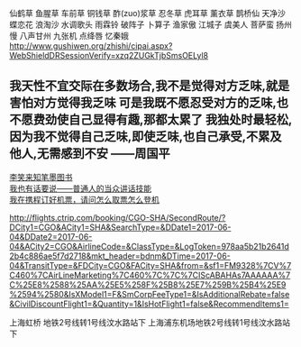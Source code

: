 仙鹤草 鱼腥草 车前草 铜钱草 酢(zuo)浆草  忍冬草 虎耳草 薰衣草
鹊桥仙 天净沙 蝶恋花 浪淘沙 水调歌头 雨霖铃 破阵子 卜算子 渔家傲 江城子 虞美人 菩萨蛮 扬州慢
八声甘州 九张机 点绛唇 忆秦娥
http://www.gushiwen.org/zhishi/cipai.aspx?WebShieldDRSessionVerify=xzq2ZUGkTjbSmsOELyl8

我天性不宜交际在多数场合,我不是觉得对方乏味,就是害怕对方觉得我乏味
可是我既不愿忍受对方的乏味,也不愿费劲使自己显得有趣,那都太累了
我独处时最轻松,因为我不觉得自己乏味,即使乏味,也自己承受,不累及他人,无需感到不安
                                                 ——周国平
---
[李笑来知笔墨图书](http://zhibimo.com/explore/books)  
[我也有话要说——普通人的当众讲话技能](http://zhibimo.com/read/xiaolai/wo-ye-you-hua-yao-shuo--pu-tong-ren-de-jiang-yan-ji-neng/index.html)  
[我在携程订好机票，请问怎么取票怎么登机](https://zhidao.baidu.com/question/2137972386253611668.html)

http://flights.ctrip.com/booking/CGO-SHA/SecondRoute/?DCity1=CGO&ACity1=SHA&SearchType=&DDate1=2017-06-04&DDate2=2017-06-04&ACity2=CGO&AirlineCode=&ClassType=&LogToken=978aa5b21b2641d2b4c886ae5f7d2718&mkt_header=bdnm&DTime=2017-06-04&TransitType=&FDCity=CGO&FACity=SHA&from=&sf1=FM9328%7CV%7C460%7CAirLineMarketing%7C460%7C%7C%7CIScABAHAs7AAAAAA%7C%25E8%2588%25AA%25E5%258F%25B8%25E7%259B%25B4%25E9%2594%2580&IsXModel1=F&SmCorpFeeType1=&IsAdditionalRebate=false&CivilDiscountFlight1=&Quantity=1&IsHotFlight1=false&RecommendItems1=

上海虹桥 地铁2号线转1号线汶水路站下
上海浦东机场地铁2号线转1号线汶水路站下